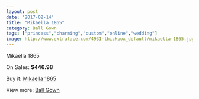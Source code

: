 ```yaml
---
layout: post
date: '2017-02-14'
title: "Mikaella 1865"
category: Ball Gown
tags: ["princess","charming","custom","online","wedding"]
image: http://www.extralace.com/4931-thickbox_default/mikaella-1865.jpg
---
```

Mikaella 1865

On Sales: **$446.98**
<a href="https://www.extralace.com/ball-gown/2332-mikaella-1865.html"><amp-img layout="responsive" width="600" height="600" src="//www.extralace.com/4931-thickbox_default/mikaella-1865.jpg" alt="Mikaella 1865 0" /></a>

Buy it: [Mikaella 1865](https://www.extralace.com/ball-gown/2332-mikaella-1865.html "Mikaella 1865")

View more: [Ball Gown](https://www.extralace.com/3-ball-gown "Ball Gown")